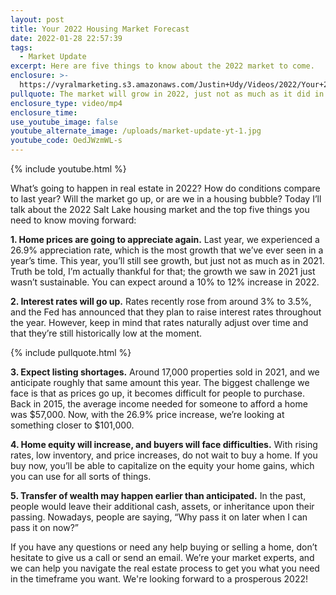 ```yaml
---
layout: post
title: Your 2022 Housing Market Forecast
date: 2022-01-28 22:57:39
tags:
  - Market Update
excerpt: Here are five things to know about the 2022 market to come.
enclosure: >-
  https://vyralmarketing.s3.amazonaws.com/Justin+Udy/Videos/2022/Your+2022+Housing+Market+Forecast.mp4
pullquote: The market will grow in 2022, just not as much as it did in 2021.
enclosure_type: video/mp4
enclosure_time:
use_youtube_image: false
youtube_alternate_image: /uploads/market-update-yt-1.jpg
youtube_code: OedJWzmWL-s
---
```

{% include youtube.html %}

What’s going to happen in real estate in 2022? How do conditions compare to last year? Will the market go up, or are we in a housing bubble? Today I’ll talk about the 2022 Salt Lake housing market and the top five things you need to know moving forward:

**1\. Home prices are going to appreciate again.** Last year, we experienced a 26.9% appreciation rate, which is the most growth that we’ve ever seen in a year’s time. This year, you’ll still see growth, but just not as much as in 2021. Truth be told, I’m actually thankful for that; the growth we saw in 2021 just wasn’t sustainable. You can expect around a 10% to 12% increase in 2022.

**2\. Interest rates will go up.** Rates recently rose from around 3% to 3.5%, and the Fed has announced that they plan to raise interest rates throughout the year. However, keep in mind that rates naturally adjust over time and that they’re still historically low at the moment.

{% include pullquote.html %}

**3\. Expect listing shortages.** Around 17,000 properties sold in 2021, and we anticipate roughly that same amount this year. The biggest challenge we face is that as prices go up, it becomes difficult for people to purchase. Back in 2015, the average income needed for someone to afford a home was $57,000. Now, with the 26.9% price increase, we’re looking at something closer to $101,000.

**4\. Home equity will increase, and buyers will face difficulties.** With rising rates, low inventory, and price increases, do not wait to buy a home. If you buy now, you’ll be able to capitalize on the equity your home gains, which you can use for all sorts of things.

**5\. Transfer of wealth may happen earlier than anticipated.** In the past, people would leave their additional cash, assets, or inheritance upon their passing. Nowadays, people are saying, “Why pass it on later when I can pass it on now?”

If you have any questions or need any help buying or selling a home, don’t hesitate to give us a call or send an email. We’re your market experts, and we can help you navigate the real estate process to get you what you need in the timeframe you want. We're looking forward to a prosperous 2022\!
